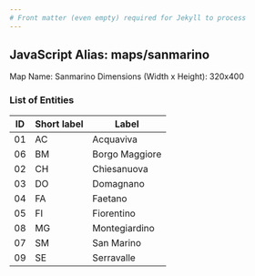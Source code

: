 ```yaml
---
# Front matter (even empty) required for Jekyll to process
---
```


## JavaScript Alias: maps/sanmarino

Map Name: Sanmarino
Dimensions (Width x Height): 320x400





### List of Entities

ID | Short label | Label
---|---|---|
01|AC|Acquaviva
06|BM|Borgo Maggiore
02|CH|Chiesanuova
03|DO|Domagnano
04|FA|Faetano
05|FI|Fiorentino
08|MG|Montegiardino
07|SM|San Marino
09|SE|Serravalle

